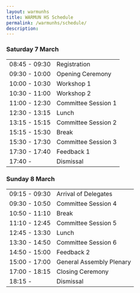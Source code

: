 ```yaml
---
layout: warmunhs
title: WARMUN HS Schedule
permalink: /warmunhs/schedule/
description:
---
```


### Saturday 7 March
<table>
  <tr><td class="times">08:45 - 09:30</td><td>Registration</td></tr>
  <tr><td class="times">09:30 - 10:00</td><td>Opening Ceremony</td></tr>
  <tr><td class="times">10:00 - 10:30</td><td>Workshop 1</td></tr>
  <tr><td class="times">10:30 - 11:00</td><td>Workshop 2</td></tr>
  <tr><td class="times">11:00 - 12:30</td><td>Committee Session 1</td></tr>
  <tr><td class="times">12:30 - 13:15</td><td>Lunch</td></tr>
  <tr><td class="times">13:15 - 15:15</td><td>Committee Session 2</td></tr>
  <tr><td class="times">15:15 - 15:30</td><td>Break</td></tr>
  <tr><td class="times">15:30 - 17:30</td><td>Committee Session 3</td></tr>
  <tr><td class="times">17:30 - 17:40</td><td>Feedback 1</td></tr>
  <tr><td class="times">17:40 -</td><td>Dismissal</td></tr>
</table>

### Sunday 8 March
<table>
  <tr><td class="times">09:15 - 09:30</td><td>Arrival of Delegates</td></tr>
  <tr><td class="times">09:30 - 10:50</td><td>Committee Session 4</td></tr>
  <tr><td class="times">10:50 - 11:10</td><td>Break</td></tr>
  <tr><td class="times">11:10 - 12:45</td><td>Committee Session 5</td></tr>
  <tr><td class="times">12:45 - 13:30</td><td>Lunch</td></tr>
  <tr><td class="times">13:30 - 14:50</td><td>Committee Session 6</td></tr>
  <tr><td class="times">14:50 - 15:00</td><td>Feedback 2</td></tr>
  <tr><td class="times">15:00 - 17:00</td><td>General Assembly Plenary</td></tr>
  <tr><td class="times">17:00 - 18:15</td><td>Closing Ceremony</td></tr>
  <tr><td class="times">18:15 -</td><td>Dismissal</td></tr>
</table>

